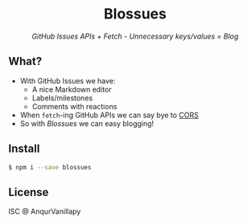 <h1 align="center">Blossues</h1>

<p align="center">
  <em>GitHub Issues APIs + Fetch - Unnecessary keys/values = Blog</em>
</p>

## What?

- With GitHub Issues we have:
  + A nice Markdown editor
  + Labels/milestones
  + Comments with reactions
- When `fetch`-ing GitHub APIs we can say bye to
[CORS](https://en.wikipedia.org/wiki/Cross-origin_resource_sharing)
- So with *Blossues* we can easy blogging!

## Install

```bash
$ npm i --save blossues
```

## License

ISC @ AnqurVanillapy
